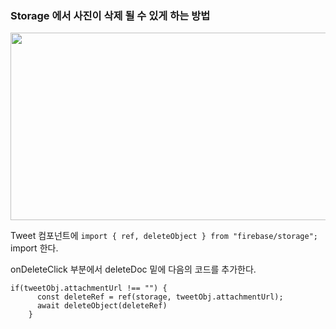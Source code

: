 ### Storage 에서 사진이 삭제 될 수 있게 하는 방법  

<img src="https://user-images.githubusercontent.com/97012561/198050986-860fc0ae-3a76-4a02-bba5-b14aec9c342c.png" width="600" height="300">  

Tweet 컴포넌트에 `import { ref, deleteObject } from "firebase/storage";` import 한다.  

onDeleteClick  부분에서 deleteDoc 밑에 다음의 코드를 추가한다.   

```
if(tweetObj.attachmentUrl !== "") {
      const deleteRef = ref(storage, tweetObj.attachmentUrl);
      await deleteObject(deleteRef)
    } 
```

